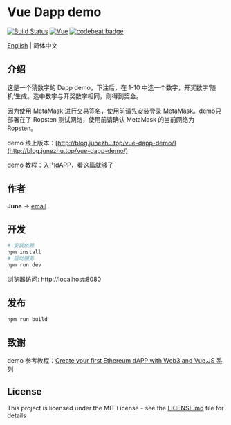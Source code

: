 # Vue Dapp demo
[![Build Status](https://travis-ci.org/june111/vue-dapp-demo.svg?branch=master)](https://travis-ci.org/june111/vue-dapp-demo)
[![Vue](https://img.shields.io/badge/vue-2.5.2-brightgreen.svg)](https://github.com/vuejs/vue)
[![codebeat badge](https://codebeat.co/badges/cb3d84d2-691c-4534-8aa5-4ed51387a15e)](https://codebeat.co/projects/github-com-june111-vue-dapp-demo-master)

[English](./README.md) | 简体中文

## 介绍

这是一个猜数字的 Dapp demo，下注后，在 1-10 中选一个数字，开奖数字‘随机’生成。选中数字与开奖数字相同，则得到奖金。

因为使用 MetaMask 进行交易签名，使用前请先安装登录 MetaMask。demo只部署在了 Ropsten 测试网络，使用前请确认 MetaMask 的当前网络为 Ropsten。

demo 线上版本：[http://blog.junezhu.top/vue-dapp-demo/](http://blog.junezhu.top/vue-dapp-demo/)

demo 教程：[入门dAPP，看这篇就够了](https://blog.junezhu.top/2018/07/07/getting-started-dAPP-see-this-is-enough.html)

## 作者

**June** -> [email](mailto:ru-q-ur@163.com)

## 开发
```bash
# 安装依赖
npm install
# 启动服务
npm run dev
```
浏览器访问: http://localhost:8080

## 发布
```bash
npm run build
```

## 致谢

demo 参考教程：[Create your first Ethereum dAPP with Web3 and Vue.JS 系列](https://itnext.io/create-your-first-ethereum-dapp-with-web3-and-vue-js-c7221af1ed82)

## License

This project is licensed under the MIT License - see the [LICENSE.md](LICENSE.md) file for details


